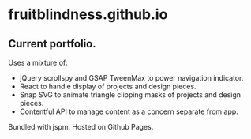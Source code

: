 # fruitblindness.github.io
## Current portfolio.

Uses a mixture of:
- jQuery scrollspy and GSAP TweenMax to power navigation indicator.
- React to handle display of projects and design pieces.
- Snap SVG to animate triangle clipping masks of projects and design pieces.
- Contentful API to manage content as a concern separate from app.

Bundled with jspm. Hosted on Github Pages.
